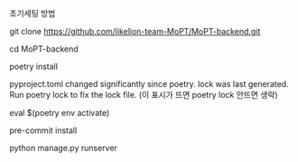 초기세팅 방법

git clone https://github.com/likelion-team-MoPT/MoPT-backend.git

cd MoPT-backend

poetry install


pyproject.toml changed significantly since poetry. lock was last generated. Run poetry lock to fix the lock file.
(이 표시가 뜨면 poetry lock 안뜨면 생략)


eval $(poetry env activate)

pre-commit install

python manage.py runserver
